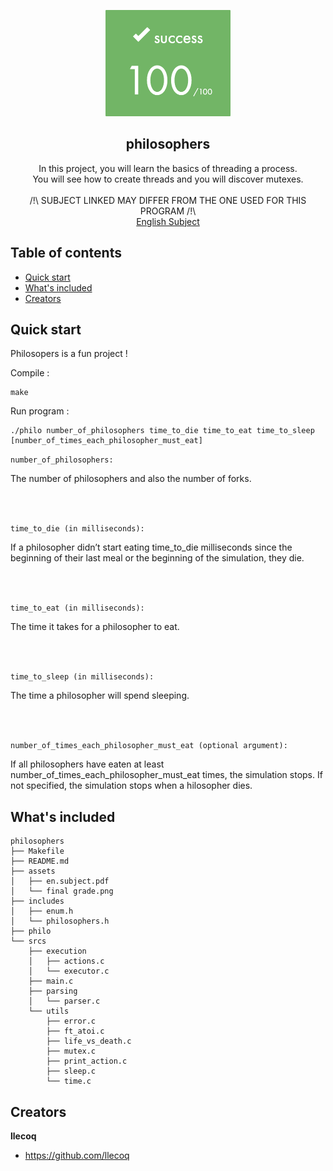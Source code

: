 <p align="center">
  <a href="https://42lyon.fr/">
    <img src="https://github.com/llecoq/philosophers/blob/main/assets/final%20grade.png" alt="philosophers" width=200 height=170>
  </a>

  <h2 align="center">philosophers</h2>

  <p align="center">
    In this project, you will learn the basics of threading a process.
    <br>  
    You will see how to create threads and you will discover mutexes.
    <br>
    <br>
    /!\ SUBJECT LINKED MAY DIFFER FROM THE ONE USED FOR THIS PROGRAM /!\
    <br>
    <a href="https://github.com/llecoq/philosophers/blob/master/assets/en.subject.pdf">English Subject </a>
  </p>
</p>


## Table of contents

- [Quick start](#quick-start)
- [What's included](#whats-included)
- [Creators](#creators)


## Quick start

Philosopers is a fun project !

Compile :
```
make
```

Run program :
```
./philo number_of_philosophers time_to_die time_to_eat time_to_sleep [number_of_times_each_philosopher_must_eat]
```

```number_of_philosophers:```

The number of philosophers and also the number
of forks.

<br>
<br>

```time_to_die (in milliseconds):```

If a philosopher didn’t start eating time_to_die milliseconds since the beginning of their last meal or the beginning of the simulation, they die.

<br>
<br> 

```time_to_eat (in milliseconds):```

The time it takes for a philosopher to eat.

<br>
<br> 

```time_to_sleep (in milliseconds):```

The time a philosopher will spend sleeping.

<br>
<br> 

```number_of_times_each_philosopher_must_eat (optional argument):```

If all philosophers have eaten at least number_of_times_each_philosopher_must_eat
times, the simulation stops. If not specified, the simulation stops when a hilosopher dies.

## What's included

```
philosophers
├── Makefile
├── README.md
├── assets
│   ├── en.subject.pdf
│   └── final grade.png
├── includes
│   ├── enum.h
│   └── philosophers.h
├── philo
└── srcs
    ├── execution
    │   ├── actions.c
    │   └── executor.c
    ├── main.c
    ├── parsing
    │   └── parser.c
    └── utils
        ├── error.c
        ├── ft_atoi.c
        ├── life_vs_death.c
        ├── mutex.c
        ├── print_action.c
        ├── sleep.c
        └── time.c
```

## Creators

**llecoq**

- <https://github.com/llecoq>

